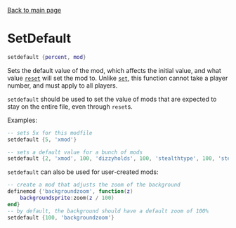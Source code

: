 <html><head><title>Set Default | The Mirin Template</title></head></html>

[Back to main page](..)
# SetDefault
```lua
setdefault {percent, mod}
```
Sets the default value of the mod, which affects the initial value, and what value [`reset`](reset.md) will set the mod to.
Unlike [`set`](ease.md#set), this function cannot take a player number, and must apply to all players.

`setdefault` should be used to set the value of mods that are expected to stay on the
entire file, even through `reset`s.

Examples:
```lua
-- sets 5x for this modfile
setdefault {5, 'xmod'}

-- sets a default value for a bunch of mods
setdefault {2, 'xmod', 100, 'dizzyholds', 100, 'stealthtype', 100, 'stealthpastreceptors', 100, 'reversetype', 100, 'modtimer'}
```

`setdefault` can also be used for user-created mods:
```lua
-- create a mod that adjusts the zoom of the background
definemod {'backgroundzoom', function(z)
	backgroundsprite:zoom(z / 100)
end}
-- by default, the background should have a default zoom of 100%
setdefault {100, 'backgroundzoom'}
```
